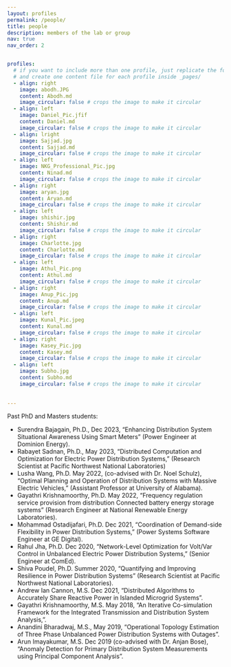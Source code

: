 ```yaml
---
layout: profiles
permalink: /people/
title: people
description: members of the lab or group
nav: true
nav_order: 2


profiles:
  # if you want to include more than one profile, just replicate the following block
  # and create one content file for each profile inside _pages/
  - align: right
    image: abodh.JPG
    content: Abodh.md
    image_circular: false # crops the image to make it circular
  - align: left
    image: Daniel_Pic.jfif
    content: Daniel.md
    image_circular: false # crops the image to make it circular
  - align: lright
    image: Sajjad.jpg
    content: Sajjad.md
    image_circular: false # crops the image to make it circular
  - align: left
    image: NKG_Professional_Pic.jpg
    content: Ninad.md
    image_circular: false # crops the image to make it circular
  - align: right
    image: aryan.jpg
    content: Aryan.md
    image_circular: false # crops the image to make it circular
  - align: left
    image: shishir.jpg
    content: Shishir.md
    image_circular: false # crops the image to make it circular
  - align: right
    image: Charlotte.jpg
    content: Charlotte.md
    image_circular: false # crops the image to make it circular
  - align: left
    image: Athul_Pic.png
    content: Athul.md
    image_circular: false # crops the image to make it circular
  - align: right
    image: Anup_Pic.jpg
    content: Anup.md
    image_circular: false # crops the image to make it circular
  - align: left
    image: Kunal_Pic.jpeg
    content: Kunal.md
    image_circular: false # crops the image to make it circular
  - align: right
    image: Kasey_Pic.jpg
    content: Kasey.md
    image_circular: false # crops the image to make it circular 
  - align: left
    image: Subho.jpg
    content: Subho.md
    image_circular: false # crops the image to make it circular
    
  
---
```


Past PhD and Masters students:
- Surendra Bajagain, Ph.D., Dec 2023, “Enhancing Distribution System Situational Awareness Using Smart Meters” (Power Engineer at Dominion Energy).
- Rabayet Sadnan, Ph.D., May 2023, “Distributed Computation and Optimization for Electric Power Distribution Systems,” (Research Scientist at Pacific Northwest National Laboratories)
- Lusha Wang, Ph.D. May 2022, (co-advised with Dr. Noel Schulz), “Optimal Planning and Operation of Distribution Systems with Massive Electric Vehicles,” (Assistant Professor at University of Alabama).
- Gayathri Krishnamoorthy, Ph.D. May 2022, “Frequency regulation service provision from distribution Connected battery energy storage systems” (Research Engineer at National Renewable Energy Laboratories).
- Mohammad Ostadijafari, Ph.D. Dec 2021, “Coordination of Demand-side Flexibility in Power Distribution Systems,” (Power Systems Software Engineer at GE Digital).
- Rahul Jha, Ph.D. Dec 2020, “Network-Level Optimization for Volt/Var Control in Unbalanced Electric Power Distribution Systems,” (Senior Engineer at ComEd).
- Shiva Poudel, Ph.D. Summer 2020, “Quantifying and Improving Resilience in Power Distribution Systems” (Research Scientist at Pacific Northwest National Laboratories).
- Andrew Ian Cannon, M.S. Dec 2021, “Distributed Algorithms to Accurately Share Reactive Power in Islanded Microgrid Systems”.
- Gayathri Krishnamoorthy, M.S. May 2018, “An Iterative Co-simulation Framework for the Integrated Transmission and Distribution System Analysis,”.
- Anandini Bharadwaj, M.S., May 2019, “Operational Topology Estimation of Three Phase Unbalanced Power Distribution Systems with Outages”.
- Arun Imayakumar, M.S. Dec 2019 (co-advised with Dr. Anjan Bose), “Anomaly Detection for Primary Distribution System Measurements using Principal Component Analysis”.


